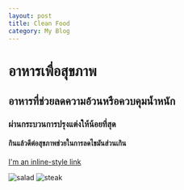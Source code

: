 ```yaml
---
layout: post
title: Clean Food
category: My Blog
---
```


# อาหารเพื่อสุขภาพ
## อาหารที่ช่วยลดความอ้วนหรือควบคุมน้ำหนัก
### ผ่านกระบวนการปรุงแต่งให้น้อยที่สุด
#### กินแล้วดีต่อสุขภาพช่วยในการลดไขมันส่วนเกิน

[I'm an inline-style link](https://www.google.com)

![salad](https://www.google.co.th/url?sa=i&rct=j&q=&esrc=s&source=images&cd=&cad=rja&uact=8&ved=0ahUKEwjR65TY25TWAhWMrY8KHZfXBtMQjRwIBw&url=http%3A%2F%2Fwww.ningkombucha.com%2Fberita%2Fpage%2F20%2F&psig=AFQjCNFYT8SlghuGWRDHbNkhZUKF4lt-yw&ust=1504930099191532)
![steak](https://www.google.co.th/url?sa=i&rct=j&q=&esrc=s&source=images&cd=&cad=rja&uact=8&ved=0ahUKEwjD8tG63JTWAhXBL48KHQlNCRMQjRwIBw&url=http%3A%2F%2Fwww.pairyhealthyshop.com%2Farticle%2F4%2F%25E0%25B9%2584%25E0%25B8%2582%25E0%25B8%2582%25E0%25B9%2589%25E0%25B8%25AD%25E0%25B8%2582%25E0%25B9%2589%25E0%25B8%25AD%25E0%25B8%2587%25E0%25B9%2583%25E0%25B8%2588-clean-food-%25E0%25B8%2584%25E0%25B8%25B7%25E0%25B8%25AD%25E0%25B8%25AD%25E0%25B8%25B0%25E0%25B9%2584%25E0%25B8%25A3&psig=AFQjCNFYT8SlghuGWRDHbNkhZUKF4lt-yw&ust=1504930099191532)
